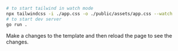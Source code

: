 ```bash
# to start tailwind in watch mode
npx tailwindcss -i ./app.css -o ./public/assets/app.css --watch
# to start dev server
go run .
```

Make a changes to the template and then reload the page to see the changes.
